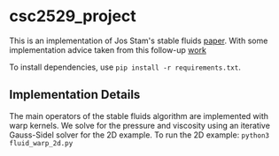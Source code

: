 # csc2529_project

This is an implementation of Jos Stam's stable fluids [paper](https://pages.cs.wisc.edu/~chaol/data/cs777/stam-stable_fluids.pdf). With some implementation advice taken from this follow-up [work](http://graphics.cs.cmu.edu/nsp/course/15-464/Fall09/papers/StamFluidforGames.pdf)

To install dependencies, use
`pip install -r requirements.txt`.

## Implementation Details

The main operators of the stable fluids algorithm are implemented with warp kernels. We solve for the pressure and viscosity using an iterative Gauss-Sidel solver for the 2D example. 
To run the 2D example:
`python3 fluid_warp_2d.py`
